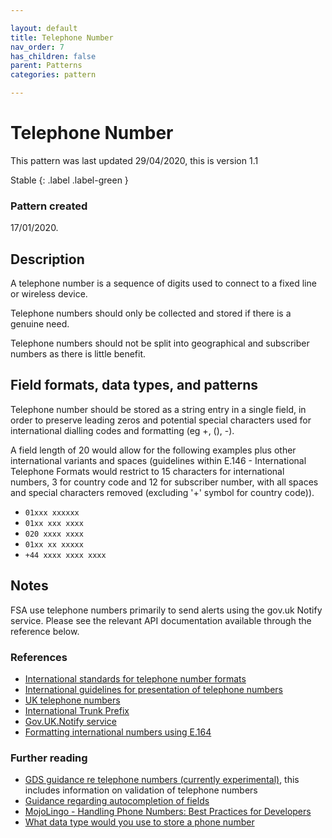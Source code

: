 ```yaml
---

layout: default
title: Telephone Number
nav_order: 7
has_children: false
parent: Patterns
categories: pattern

---
```


# Telephone Number
This pattern was last updated 29/04/2020, this is version 1.1

Stable
{: .label .label-green }

### Pattern created
17/01/2020.

## Description

A telephone number is a sequence of digits used to connect to a fixed line or wireless device.  

Telephone numbers should only be collected and stored if there is a genuine need.

Telephone numbers should not be split into geographical and subscriber numbers as there is little benefit.

## Field formats, data types, and patterns

Telephone number should be stored as a string entry in a single field, in order to preserve leading zeros and potential special characters used for international dialling codes and formatting (eg +, (), -).

A field length of 20 would allow for the following examples plus other international variants and spaces (guidelines within E.146 - International Telephone Formats would restrict to 15 characters for international numbers, 3 for country code and 12 for subscriber number, with all spaces and special characters removed (excluding '+' symbol for country code)).

-   `01xxx xxxxxx`
-   `01xx xxx xxxx`
-   `020 xxxx xxxx`
-   `01xx xx xxxxx`
-   `+44 xxxx xxxx xxxx`

## Notes

FSA use telephone numbers primarily to send alerts using the gov.uk Notify service.  Please see the relevant API documentation available through the reference below.

### References
-   [International standards for telephone number formats](https://en.wikipedia.org/wiki/E.164)
-   [International guidelines for presentation of telephone numbers](https://en.wikipedia.org/wiki/E.123)
-   [UK telephone numbers](https://en.wikipedia.org/wiki/Telephone_numbers_in_the_United_Kingdom)
-   [International Trunk Prefix](https://en.wikipedia.org/wiki/Trunk_prefix)
-   [Gov.UK.Notify service](https://www.notifications.service.gov.uk/features)
-   [Formatting international numbers using E.164](https://support.twilio.com/hc/en-us/articles/223183008-Formatting-International-Phone-Numbers)

### Further reading
-   [GDS guidance re telephone numbers (currently experimental)](https://design-system.service.gov.uk/patterns/telephone-numbers/), this includes information on validation of telephone numbers
-   [Guidance regarding autocompletion of fields](https://www.w3.org/WAI/WCAG21/Understanding/identify-input-purpose.html)
-   [MojoLingo - Handling Phone Numbers: Best Practices for Developers](https://mojolingo.com/blog/2015/best-practices-handling-phone-numbers/)
-   [What data type would you use to store a phone number](https://teamtreehouse.com/community/what-data-type-would-you-use-to-store-a-phone-number)
